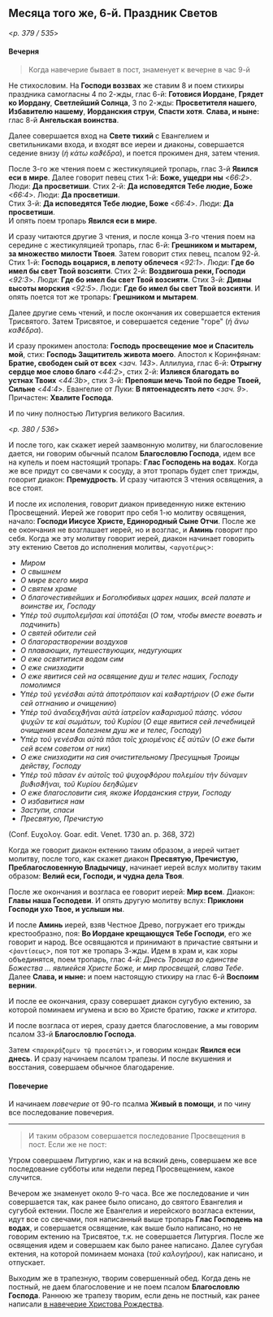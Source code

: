 
## Месяца того же, 6-й. Праздник Светов  

<*p. 379 / 535*>

#### Вечерня

> Когда навечерие бывает в пост, знаменует к вечерне в час 9-й 

Не стихословим. На **Господи воззвах** же ставим 8 и поем стихиры праздника самогласны 4 по 2-жды, 
глас 6-й: **Готовися Иордане**, **Грядет ко Иордану**, **Светлейший Солнца**, 3 по 2-жды: 
**Просветителя нашего**, **Избавителю нашему**, **Иoрданския струи**, **Спасти хотя**. 
**Слава, и ныне:** глас 8-й **Ангельская воинства**. 

Далее совершается вход на **Свете тихий** с Евангелием и светильниками входа, и входят все иереи и 
диаконы, совершается седение внизу (*ἡ κάτω καϑέδρα*), и поется прокимен дня, затем чтения. 

После 3-го же чтения поем с жестикуляцией тропарь, глас 3-й **Явился еси в мире**. 
Далее говорит певец стих 1-й: **Боже, ущедри ны** <*66:2*>. Люди: **Да просветиши**. 
Стих 2-й: **Да исповедятся Тебе людие, Боже** <*66:4*>. Люди: **Да просветиши**.   
Стих 3-й: **Да исповедятся Тебе людие, Боже** <*66:4*>. Люди: **Да просветиши**.   
И опять поем тропарь **Явился еси в мире**. 

И сразу читаются другие 3 чтения, и после конца 3-го чтения поем на середине с жестикуляцией тропарь, 
глас 6-й: **Грешником и мытарем, за множество милости Твоея**. 
Затем говорит стих певец, псалом 92-й. Стих 1-й: **Господь воцарися, в лепоту облечеся** <*92:1*>. 
Люди: **Где бо имел бы свет Твой возсияти**. 
Стих 2-й: **Воздвигоша реки, Господи** <*92:3*>. Люди: **Где бо имел бы свет Твой возсияти**. 
Стих 3-й: **Дивны высоты морския** <*92:5*>. Люди: **Где бо имел бы свет Твой возсияти**. 
И опять поется тот же тропарь: **Грешником и мытарем**. 

Далее другие семь чтений, и после окончания их совершается ектения Трисвятого. Затем Трисвятое, 
и совершается седение "горе" (*ἡ ἄνω καϑέδρα*). 

И сразу прокимен апостола: **Господь просвещение мое и Спаситель мой**, 
стих: **Господь Защититель живота моего**. 
Апостол к Коринфянам: **Братие, свободен сый от всех** <*зач. 143*>.
Аллилуиа, глас 6-й: **Отрыгну сердце мое слово благо** <*44:2*>, 
стих 2-й: **Излияся благодать во устнах Твоих** <*44:3b*>, 
стих 3-й: **Препояши мечь Твой по бедре Твоей, Сильне** <*44:4*>. 
Евангелие от Луки: **В пятоенадесять лето** <*зач. 9*>. 
Причастен: **Хвалите Господа**. 

И по чину полностью Литургия великого Василия. 

<*p. 380 / 536*>

И после того, как скажет иерей заамвонную молитву, ни благословение дается, ни говорим обычный псалом 
**Благословлю Господа**, идем все на купель и поем настоящий тропарь: **Глас Господень на водах**. 
Когда же все придут со свечами к сосуду, а этот тропарь будет спет трижды, говорит диакон: **Премудрость**. 
И сразу читаются 3 чтения освящения, а все стоят. 

И после их исполения, говорит диакон приведенную ниже ектению Просвещений. Иерей же говорит про себя 
1-ю молитву освящения, начало: **Господи Иисусе Христе, Единородный Сыне Отчи**. После же ее окончания 
не возглашает иерей, но и возглас, и **Аминь** говорит про себя. Когда же эту молитву говорит иерей, 
диакон начинает говорить эту ектению Светов до исполнения молитвы, <`αργοτέρως`>: 

- *Миром* 
- *О свышнем*
- *О мире всего мира*
- *О святем храме*
- *О благочестивейших и Боголюбивых царех наших, всей палате и воинстве их, Господу* 
- *̔Υπὲρ τοῦ συμπολεμῆσαι καὶ ὑποτάξαι* (*О том, чтобы вместе воевать и подчинить*)
- *О святей обители сей*
- *О благорастворении воздухов* 
- *О плавающих, путешествующих, недугующих*
- *О еже освятитися водам сим* 
- *О еже снизходити*
- *О еже явитися сей на освящение душ и телес наших, Господу помолимся*
- *̔Υπὲρ τοῦ γενέσϑαι αὐτὰ ἀποτρόπαιον καὶ καϑαρτήριον* (*О еже быти сей отгнанию и очищению*)
- *̔Υπὲρ τοῦ ἀναδειχϑῆναι αὐτὰ ἰατρεῖον καϑαρισμοῦ πάσης. νόσου ψυχῶν τε καὶ σωμάτων, τοῦ Κυρίου* 
(*О еще явитися сей лечебницей очищения всем болезнем душ же и телес, Господу*)
- *̔Υπὲρ τοῦ γενέσϑαι αὐτὰ πᾶσι τοῖς χριομένοις ἐξ αὐτῶν* (*О еже быти сей всем советом от них*)
- *О еже снизходити на сия очистительному Пресущныя Троицы действу, Господу*
- *̔Υπὲρ τοῦ πᾶσαν ἐν αὐτοῖς τοῦ ψυχοφϑόρου πολεμίου τὴν δύναμιν βυϑισϑῆναι, τοῦ Κυρίου δεηϑῶμεν* 
- *О еже благословити сия, якоже Иорданския струи, Господу* 
- *О избавитися нам* 
- *Заступи, спаси* 
- *Пресвятую, Пречистую* 

(Conf. Ευχολογ. Goar. edit. Venet. 1730 an. p. 368, 372) 

Когда же говорит диакон ектению таким образом, а иерей читает молитву, после того, как скажет диакон 
**Пресвятую, Пречистую, Преблагословенную Владычицу**, начинает иерей вслух молитву таким образом: 
**Велий еси, Господи, и чудна дела Твоя**. 

После же окончания и возгласа ее говорит иерей: **Мир всем**. Диакон: **Главы наша Господеви**. 
И опять другую молитву вслух: **Приклони Господи ухо Твое, и услыши ны**. 

И после **Аминь** иерей, взяв Честное Древо, погружает его трижды крестообразно, поя: 
**Во Иордане крещающуся Тебе Господи**, его же говорит и народ. Все освящаются и принимают 
в причастие святыни и <`ῥαντίσεως`>, поя тот же тропарь 3-жды. Идем в храм и, как хоры объединятся, 
поем тропарь, глас 4-й: *Днесь Троица во единстве Божества ... явлиейся Христе Боже, и мир просвещей, 
слава Тебе*. Далее **Слава, и ныне:** и поем настоящую стихиру на глас 6-й **Воспоим вернии**. 

И после ее окончания, сразу совершает диакон сугубую ектению, за которой поминаем игумена и всю 
во Христе братию, *также и ктитора*. 

И после возгласа от иерея, сразу дается благословение, а мы говорим псалом 33-й **Благословлю Господа**. 

Затем <`παρακράζομεν τῷ προεστῶτι`>, и говорим кондак **Явился еси днесь**. И сразу начинаем 
псалом трапезы. И после вкушения и восстания, совершаем обычное благодарение. 

#### Повечерие

И начинаем *повечерие* от 90-го псалма **Живый в помощи**, и по чину все последование повечерия. 

---

> И таким образом совершается последование Просвещения в пост. Если же не пост:
    
Утром совершаем Литургию, как и на всякий день, совершаем же все последование субботы или недели 
перед Просвещением, какое случится. 

Вечером же знаменует около 9-го часа. Все же последование и чин совершается так, как ранее было описано, 
до святого Евангелия и сугубой ектении. После же Евангелия и иерейского возгласа ектении, идут все 
со свечами, поя написанный выше тропарь **Глас Господень на водах**, и совершается освящение, 
как выше было написано, но не говорим ектению на Трисвятое, т.к. не совершается Литургия. 
После же освящения идем и совершаем как было ранее написано. Далее сугубая ектения, на которой 
поминаем монаха (*τοῦ καλογήρου*), как написано, и отпускает. 

Выходим же в трапезную, творим совершенный обед. Когда день не постный, не даем благословение и не поем 
псалом **Благословлю Господа**. Раннюю же трапезу творим, если день не постный, как ранее написали 
[в навечерие Христова Рождества](../12_december/12_25_EUR.ru.md).

